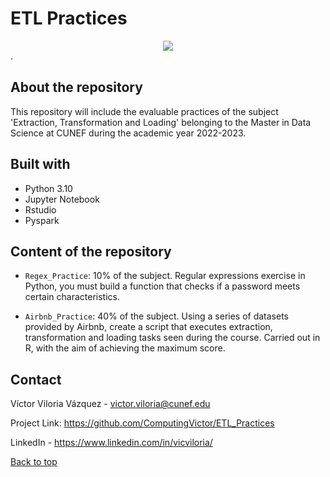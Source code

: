 # ETL Practices 

<div style="text-align:center"><img src="https://blog.bismart.com/hs-fs/hubfs/Imported_Blog_Media/ETL/20190604_imagen2.jpg?width=2777&name=20190604_imagen2.jpg:*" /></div>.


## About the repository

This repository will include the evaluable practices of the subject 'Extraction, Transformation and Loading' belonging to the Master in Data Science at CUNEF during the academic year 2022-2023.


## Built with 


- Python 3.10
- Jupyter Notebook
- Rstudio
- Pyspark

## Content of the repository

- `Regex_Practice`: 10% of the subject. Regular expressions exercise in Python, you must build a function that checks if a password meets certain characteristics.

- `Airbnb_Practice`: 40% of the subject. Using a series of datasets provided by Airbnb, create a script that executes extraction, transformation and loading tasks seen during the course. Carried out in R, with the aim of achieving the maximum score.


## Contact

Víctor Viloria Vázquez - <victor.viloria@cunef.edu>

Project Link: <https://github.com/ComputingVictor/ETL_Practices>

LinkedIn - <https://www.linkedin.com/in/vicviloria/>


<a href="#top">Back to top</a>


